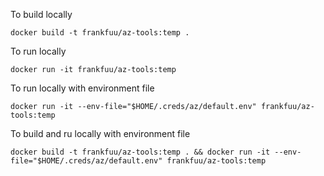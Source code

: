 To build locally
```
docker build -t frankfuu/az-tools:temp .
```
To run locally
```
docker run -it frankfuu/az-tools:temp
```

To run locally with environment file
```
docker run -it --env-file="$HOME/.creds/az/default.env" frankfuu/az-tools:temp
```

To build and ru locally with environment file
```
docker build -t frankfuu/az-tools:temp . && docker run -it --env-file="$HOME/.creds/az/default.env" frankfuu/az-tools:temp
```
